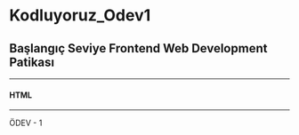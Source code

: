 # Kodluyoruz_Odev1

<h2>Başlangıç Seviye Frontend Web Development Patikası </h2> <hr>
<h4><strong> HTML </strong></h4> <hr>

ÖDEV - 1
